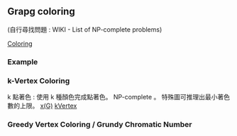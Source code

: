 ## Grapg coloring 
(自行尋找問題 : WIKI - List of NP-complete problems)

[Coloring](https://web.ntnu.edu.tw/~algo/Coloring.html#1)

### Example
### k-Vertex Coloring
k 點著色 : 使用 k 種顏色完成點著色。 NP-complete 。
特殊圖可推理出最小著色數的上限。
[x(G)]()
[kVertex]()
### Greedy Vertex Coloring / Grundy Chromatic Number